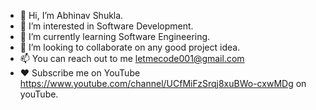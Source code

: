- 👋 Hi, I’m Abhinav Shukla.
- 👀 I’m interested in Software Development.
- 🌱 I’m currently learning Software Engineering.
- 💞️ I’m looking to collaborate on any good project idea. 
- 📫 You can reach out to me letmecode001@gmail.com
- ❤️ Subscribe me on YouTube https://www.youtube.com/channel/UCfMiFzSrqj8xuBWo-cxwMDg on youTube.

<!---
abhinavshukla01/abhinavshukla01 is a ✨ special ✨ repository because its `README.md` (this file) appears on your GitHub profile.
You can click the Preview link to take a look at your changes.
--->
